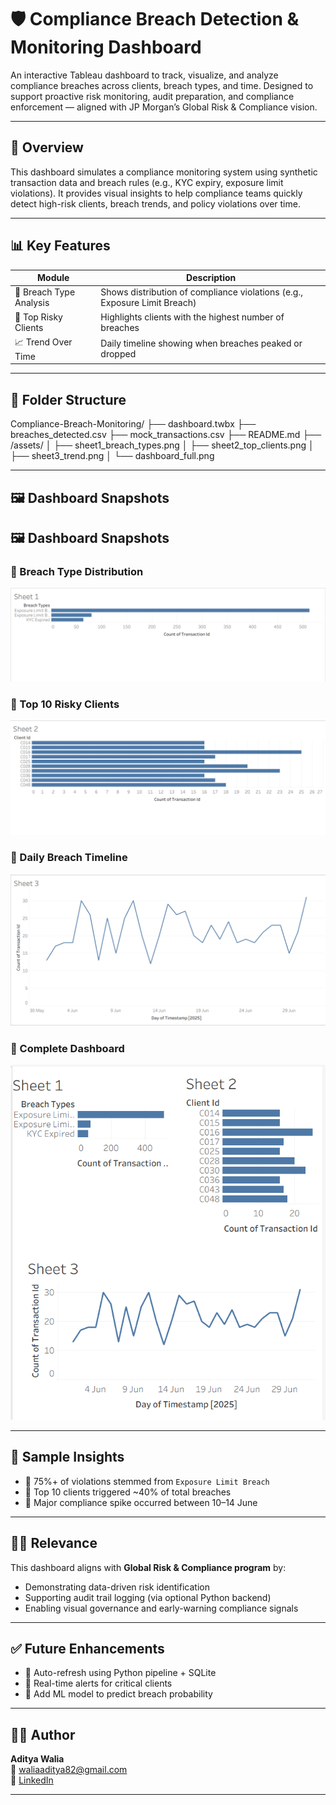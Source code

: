 # 🛡️ Compliance Breach Detection & Monitoring Dashboard

An interactive Tableau dashboard to track, visualize, and analyze compliance breaches across clients, breach types, and time. Designed to support proactive risk monitoring, audit preparation, and compliance enforcement — aligned with JP Morgan’s Global Risk & Compliance vision.

---

## 🚀 Overview

This dashboard simulates a compliance monitoring system using synthetic transaction data and breach rules (e.g., KYC expiry, exposure limit violations). It provides visual insights to help compliance teams quickly detect high-risk clients, breach trends, and policy violations over time.

---

## 📊 Key Features

| Module                  | Description                                                                 |
|-------------------------|-----------------------------------------------------------------------------|
| 📌 Breach Type Analysis | Shows distribution of compliance violations (e.g., Exposure Limit Breach)   |
| 👤 Top Risky Clients    | Highlights clients with the highest number of breaches                      |
| 📈 Trend Over Time      | Daily timeline showing when breaches peaked or dropped                      |

---

## 📁 Folder Structure

Compliance-Breach-Monitoring/
├── dashboard.twbx
├── breaches_detected.csv
├── mock_transactions.csv
├── README.md
├── /assets/
│ ├── sheet1_breach_types.png
│ ├── sheet2_top_clients.png
│ ├── sheet3_trend.png
│ └── dashboard_full.png

---

## 🖼️ Dashboard Snapshots

## 🖼️ Dashboard Snapshots

### 🔹 Breach Type Distribution  
![Sheet 1](assets/sheet1_breach_types.png)

### 🔹 Top 10 Risky Clients  
![Sheet 2](assets/sheet2_top_clients.png)

### 🔹 Daily Breach Timeline  
![Sheet 3](assets/sheet3_trend.png)

### 🔹 Complete Dashboard  
![Dashboard](assets/Dashboard_full.png)


---

## 🧠 Sample Insights

- 🔺 75%+ of violations stemmed from `Exposure Limit Breach`
- 👥 Top 10 clients triggered ~40% of total breaches
- 📅 Major compliance spike occurred between 10–14 June

---

## 🧑‍💼 Relevance 

This dashboard aligns with **Global Risk & Compliance program** by:
- Demonstrating data-driven risk identification
- Supporting audit trail logging (via optional Python backend)
- Enabling visual governance and early-warning compliance signals

---

## ✅ Future Enhancements

- 🔄 Auto-refresh using Python pipeline + SQLite
- 🚨 Real-time alerts for critical clients
- 🧠 Add ML model to predict breach probability

---

## 🙋‍♂️ Author

**Aditya Walia**  
📧 waliaaditya82@gmail.com  
🔗 [LinkedIn](https://www.linkedin.com/in/aditya-walia-68b93824a)

---

